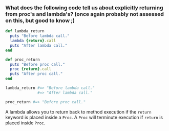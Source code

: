 ### What does the following code tell us about explicitly returning from proc's and lambda's? (once again probably not assessed on this, but good to know ;)


```ruby
def lambda_return
  puts "Before lambda call."
  lambda {return}.call
  puts "After lambda call."
end

def proc_return
  puts "Before proc call."
  proc {return}.call
  puts "After proc call."
end

lambda_return #=> "Before lambda call."
              #=> "After lambda call."

proc_return #=> "Before proc call."

```

A lambda allows you to return back to method execution if the `return` keyword is placed inside a `Proc`. A `Proc` will terminute execution if `return` is placed inside `Proc`.
